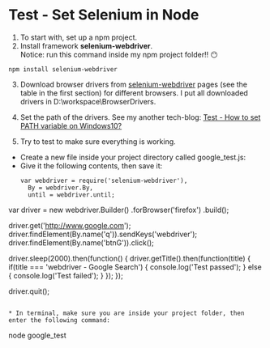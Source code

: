 # Test - Set Selenium in Node

1. To start with, set up a npm project.
2. Install framework **selenium-webdriver**. <br>Notice: run this command inside my npm project folder!! :no_mouth:
```
npm install selenium-webdriver
```

3. Download browser drivers from [selenium-webdriver](https://www.npmjs.com/package/selenium-webdriver) pages (see the table in the first section) for different browsers. I put all downloaded drivers in D:\workspace\BrowserDrivers.<br>

4. Set the path of the drivers. See my another tech-blog: [Test - How to set PATH variable on Windows10?](https://github.com/Yiqiuuuuuu/tech-blog/blob/master/Test%20-%20Set%20PATH%20variable.md)<br>

5. Try to test to make sure everything is working.
* Create a new file inside your project directory called google_test.js:
* Give it the following contents, then save it:<br>
  ```
  var webdriver = require('selenium-webdriver'),
    By = webdriver.By,
    until = webdriver.until;

var driver = new webdriver.Builder()
    .forBrowser('firefox')
    .build();

driver.get('http://www.google.com');
driver.findElement(By.name('q')).sendKeys('webdriver');
driver.findElement(By.name('btnG')).click();

driver.sleep(2000).then(function() {
  driver.getTitle().then(function(title) {
    if(title === 'webdriver - Google Search') {
      console.log('Test passed');
    } else {
      console.log('Test failed');
    }
  });
});

driver.quit();
```

* In terminal, make sure you are inside your project folder, then enter the following command:

```
node google_test
```





















  
